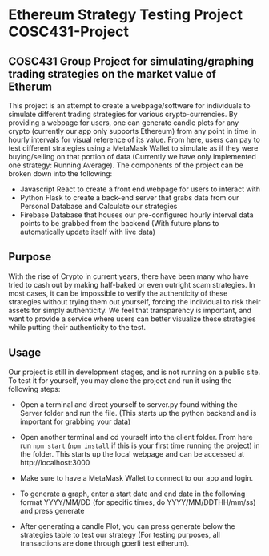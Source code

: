# Ethereum Strategy Testing Project COSC431-Project 

## COSC431 Group Project for simulating/graphing trading strategies on the market value of Etherum

This project is an attempt to create a webpage/software for individuals to simulate different trading strategies for various crypto-currencies. By providing a webpage for users, one can generate candle plots for any crypto (currently our app only supports Ethereum) from any point in time in hourly intervals for visual reference of its value. From here, users can pay to test different strategies using a MetaMask Wallet to simulate as if they were buying/selling on that portion of data (Currently we have only implemented one strategy: Running Average). The components of the project can be broken down into the following:

* Javascript React to create a front end webpage for users to interact with
* Python Flask to create a back-end server that grabs data from our Personal Database and Calculate our strategies
* Firebase Database that houses our pre-configured hourly interval data points to be grabbed from the backend (With future plans to automatically update itself with live data)


## Purpose 
With the rise of Crypto in current years, there have been many who have tried to cash out by making half-baked or even outright scam strategies. In most cases, it can be impossible to verify the authenticity of these strategies without trying them out yourself, forcing the individual to risk their assets for simply authenticity. We feel that transparency is important, and want to provide a service where users can better visualize these strategies while putting their authenticity to the test. 

## Usage
Our project is still in development stages, and is not running on a public site. To test it for yourself, you may clone the project and run it using the following steps:

* Open a terminal and direct yourself to server.py found withing the Server folder and run the file. (This starts up the python backend and is important for grabbing your data)

* Open another terminal and cd yourself into the client folder. From here run ```npm start``` (```npm install``` if this is your first time running the project) in the folder. This starts up the local webpage and can be accessed at http://localhost:3000

* Make sure to have a MetaMask Wallet to connect to our app and login. 

* To generate a graph, enter a start date and end date in the following format YYYY/MM/DD (for specific times, do YYYY/MM/DDTHH/mm/ss) and press generate

* After generating a candle Plot, you can press generate below the strategies table to test our strategy (For testing purposes, all transactions are done through goerli test etherum).
